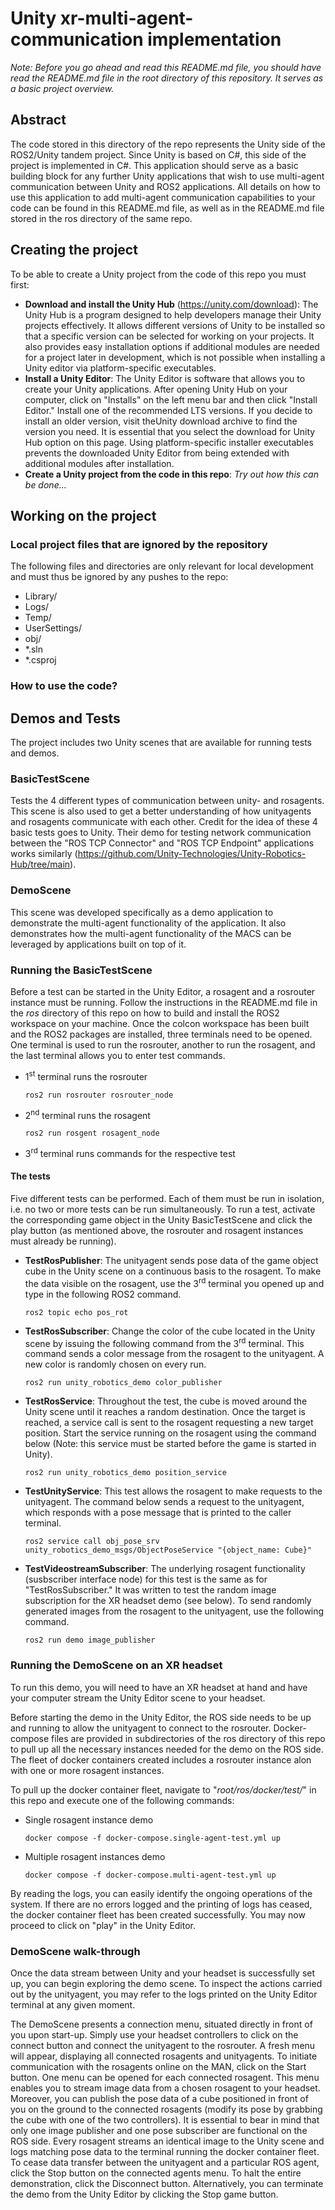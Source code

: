 # Unity xr-multi-agent-communication implementation
*Note: Before you go ahead and read this README.md file, you should have read the README.md file in the root directory of this repository. It serves as a basic project overview.*

## Abstract
The code stored in this directory of the repo represents the Unity side of the ROS2/Unity tandem project. Since Unity is based on C#, this side of the project is implemented in C#. This application should serve as a basic building block for any further Unity applications that wish to use multi-agent communication between Unity and ROS2 applications. All details on how to use this application to add multi-agent communication capabilities to your code can be found in this README.md file, as well as in the README.md file stored in the ros directory of the same repo.

## Creating the project
To be able to create a Unity project from the code of this repo you must first:
- **Download and install the Unity Hub** (https://unity.com/download): The Unity Hub is a program designed to help developers manage their Unity projects effectively. It allows different versions of Unity to be installed so that a specific version can be selected for working on your projects. It also provides easy installation options if additional modules are needed for a project later in development, which is not possible when installing a Unity editor via platform-specific executables.
- **Install a Unity Editor**: The Unity Editor is software that allows you to create your Unity applications. After opening Unity Hub on your computer, click on "Installs" on the left menu bar and then click "Install Editor." Install one of the recommended LTS versions. If you decide to install an older version, visit theUnity download archive to find the version you need. It is essential that you select the download for Unity Hub option on this page. Using platform-specific installer executables prevents the downloaded Unity Editor from being extended with additional modules after installation.
- **Create a Unity project from the code in this repo**: *Try out how this can be done...*

## Working on the project

### Local project files that are ignored by the repository
The following files and directories are only relevant for local development and must thus be ignored by any pushes to the repo:
- Library/
- Logs/
- Temp/
- UserSettings/
- obj/
- *.sln
- *.csproj

### How to use the code?


## Demos and Tests
The project includes two Unity scenes that are available for running tests and demos.

### BasicTestScene
Tests the 4 different types of communication between unity- and rosagents. This scene is also used to get a better understanding of how unityagents and rosagents communicate with each other. Credit for the idea of these 4 basic tests goes to Unity. Their demo for testing network communication between the "ROS TCP Connector" and "ROS TCP Endpoint" applications works similarly (https://github.com/Unity-Technologies/Unity-Robotics-Hub/tree/main).

### DemoScene
This scene was developed specifically as a demo application to demonstrate the multi-agent functionality of the application. It also demonstrates how the multi-agent functionality of the MACS can be leveraged by applications built on top of it.

### Running the BasicTestScene
Before a test can be started in the Unity Editor, a rosagent and a rosrouter instance must be running. Follow the instructions in the README.md file in the *ros* directory of this repo on how to build and install the ROS2 workspace on your machine. Once the colcon workspace has been built and the ROS2 packages are installed, three terminals need to be opened. One terminal is used to run the rosrouter, another to run the rosagent, and the last terminal allows you to enter test commands.
- 1<sup>st</sup> terminal runs the rosrouter
  ```
  ros2 run rosrouter rosrouter_node
  ```
- 2<sup>nd</sup> terminal runs the rosagent
  ```
  ros2 run rosgent rosagent_node
  ```
- 3<sup>rd</sup> terminal runs commands for the respective test

#### The tests
Five different tests can be performed. Each of them must be run in isolation, i.e. no two or more tests can be run simultaneously. To run a test, activate the corresponding game object in the Unity BasicTestScene and click the play button (as mentioned above, the rosrouter and rosagent instances must already be running).
- **TestRosPublisher**: The unityagent sends pose data of the game object cube in the Unity scene on a continuous basis to the rosagent. To make the data visible on the rosagent, use the 3<sup>rd</sup> terminal you opened up and type in the following ROS2 command.
  ```
  ros2 topic echo pos_rot
  ```
- **TestRosSubscriber**: Change the color of the cube located in the Unity scene by issuing the following command from the 3<sup>rd</sup> terminal. This command sends a color message from the rosagent to the unityagent. A new color is randomly chosen on every run.
  ```
  ros2 run unity_robotics_demo color_publisher
  ```
- **TestRosService**: Throughout the test, the cube is moved around the Unity scene until it reaches a random destination. Once the target is reached, a service call is sent to the rosagent requesting a new target position. Start the service running on the rosagent using the command below (Note: this service must be started before the game is started in Unity).
  ```
  ros2 run unity_robotics_demo position_service
  ```
- **TestUnityService**: This test allows the rosagent to make requests to the unityagent. The command below sends a request to the unityagent, which responds with a pose message that is printed to the caller terminal.
  ```
  ros2 service call obj_pose_srv unity_robotics_demo_msgs/ObjectPoseService "{object_name: Cube}"
  ```
- **TestVideostreamSubscriber**: The underlying rosagent functionality (susbscriber interface node) for this test is the same as for "TestRosSubscriber." It was written to test the random image subscription for the XR headset demo (see below). To send randomly generated images from the rosagent to the unityagent, use the following command.
  ```
  ros2 run demo image_publisher
  ```

### Running the DemoScene on an XR headset
To run this demo, you will need to have an XR headset at hand and have your computer stream the Unity Editor scene to your headset.

Before starting the demo in the Unity Editor, the ROS side needs to be up and running to allow the unityagent to connect to the rosrouter. Docker-compose files are provided in subdirectories of the ros directory of this repo to pull up all the necessary instances needed for the demo on the ROS side. The fleet of docker containers created includes a rosrouter instance alon with one or more rosagent instances.

To pull up the docker container fleet, navigate to "*root/ros/docker/test/*" in this repo and execute one of the following commands:
- Single rosagent instance demo
  ```
  docker compose -f docker-compose.single-agent-test.yml up
  ```
- Multiple rosagent instances demo
  ```
  docker compose -f docker-compose.multi-agent-test.yml up
  ```

By reading the logs, you can easily identify the ongoing operations of the system. If there are no errors logged and the printing of logs has ceased, the docker container fleet has been created successfully. You may now proceed to click on "play" in the Unity Editor.

### DemoScene walk-through
Once the data stream between Unity and your headset is successfully set up, you can begin exploring the demo scene. To inspect the actions carried out by the unityagent, you may refer to the logs printed on the Unity Editor terminal at any given moment.

The DemoScene presents a connection menu, situated directly in front of you upon start-up. Simply use your headset controllers to click on the connect button and connect the unityagent to the rosrouter. A fresh menu will appear, displaying all connected rosagents and unityagents. To initiate communication with the rosagents online on the MAN, click on the Start button. One menu can be opened for each connected rosagent. This menu enables you to stream image data from a chosen rosagent to your headset. Moreover, you can publish the pose data of a cube positioned in front of you on the ground to the connected rosagents (modify its pose by grabbing the cube with one of the two controllers). It is essential to bear in mind that only one image publisher and one pose subscriber are functional on the ROS side. Every rosagent streams an identical image to the Unity scene and logs matching pose data to the terminal running the docker container fleet. To cease data transfer between the unityagent and a particular ROS agent, click the Stop button on the connected agents menu. To halt the entire demonstration, click the Disconnect button. Alternatively, you can terminate the demo from the Unity Editor by clicking the Stop game button.